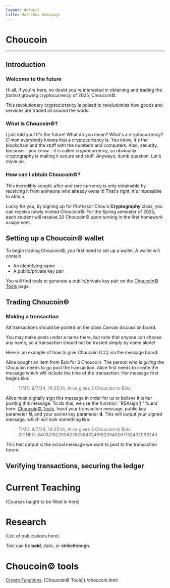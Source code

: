 ```yaml
---
layout: default
title: MathChou Homepage
---
```


# Choucoin

* * *

## Introduction

### Welcome to the future

Hi all, if you're here, no doubt you're interested in obtaining and trading the _fastest_ growing cryptocurrency of 2025, Choucoin&copy;.

This revolutionary cryptocurrency is poised to _revolutionize_ how goods and services are traded all around the world. 

### What is Choucoin&copy;?

I just told you! It's the future! What do you mean? What's a cryptocurrency? C'mon everybody knows that a cryptocurrency is. You know, it's the blockchain and the stuff with the numbers and computers. Also, security, because... you know... it is called *crypto*currency, so obviously cryptography is making it secure and stuff. Anyways, dumb question. Let's move on.

### How can I obtain Choucoin&copy;?

This incredibly sought-after and rare currency is only obtainable by receiving it from someone who already owns it! That's right, it's impossible to obtain.

Lucky for you, by signing up for Professor Chou's **Cryptography** class, you can receive newly minted Choucoin&copy;. For the Spring semester of 2025, each student will receive 20 Choucoin&copy; upon turning in the first homework assignment.

## Setting up a Choucoin&copy; wallet

To begin trading Choucoin&copy;, you first need to set up a wallet. A wallet will contain

*    An identifying name
*    A public/private key pair

You will find tools to generate a public/private key pair on the [Choucoin&copy; Tools](./choucoin.html) page.

## Trading Choucoin&copy;

### Making a transaction

All transactions should be posted on the class Canvas discussion board.

You may make posts under a name there, but note that anyone can choose any name, so a transaction should not be trusted simply by name alone!

Here is an example of how to give Choucoin (CC) via the message board:

Alice bought an item from Bob for 3 Choucoin. The person who is _giving_ the Choucoin needs to go post the transaction. Alice first needs to create the message which will include the time of the transaction. Her message first begins like:

> TIME: 9/7/24, 14:25:14, Alice gives 3 Choucoin to Bob.

Alice must digitally sign this message in order for us to believe it is her posting this message. To do this, we use the function ``RSAsign()'' found here: [Choucoin&copy; Tools](./choucoin.html). Input your transaction message, public key parameter **N**, and your secret key parameter **d**. This will output your _signed_ message, which will look something like:

> TIME: 9/7/24, 14:25:14, Alice gives 3 Choucoin to Bob.\
> SIGNED: 840321623094276238432491823948267132432983240

This text output is the actual message we want to post to the transaction forum.

## Verifying transactions, securing the ledger





# Current Teaching

(Courses taught to be filled in here)

# Research

(List of publications here)




Text can be **bold**, _italic_, or ~~strikethrough~~.

# Choucoin&copy; tools

[Crypto Functions](./cryptofuncs.html).
[Choucoin&copy; Tools](./choucoin.html


